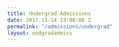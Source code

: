 ```yaml
---
title: Undergrad Admissions
date: 2017-11-14 23:08:00 Z
permalink: "/admissions/undergrad"
layout: undgradadmiss
---
```


